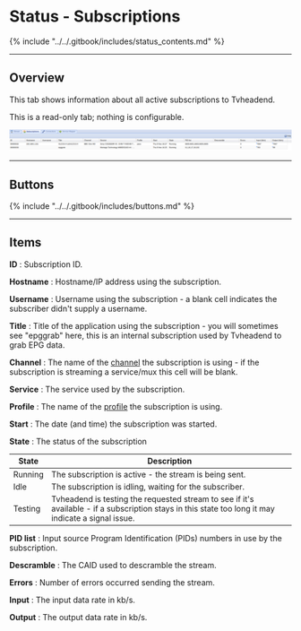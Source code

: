 # Status - Subscriptions

{% include "../../.gitbook/includes/status_contents.md" %}

---

## Overview

This tab shows information about all active subscriptions to Tvheadend.

This is a read-only tab; nothing is configurable.

!['Status - Subscriptions' Tab](../../.gitbook/assets/doc/status/subscriptions.png)

---

## Buttons

{% include "../../.gitbook/includes/buttons.md" %}

---

## Items

**ID**
: Subscription ID.

**Hostname**
: Hostname/IP address using the subscription.

**Username**
: Username using the subscription - a blank cell indicates the
subscriber didn't supply a username.

**Title**
: Title of the application using the subscription - you will sometimes
see "epggrab" here, this is an internal subscription used by Tvheadend
to grab EPG data.

**Channel**
: The name of the [channel](class/channel) the subscription is using -
if the subscription is streaming a service/mux this cell will be blank.

**Service**
: The service used by the subscription.

**Profile**
: The name of the [profile](class/profile) the subscription is using.

**Start**
: The date (and time) the subscription was started.

**State**
: The status of the subscription

State         | Description
--------------|-------------
Running       | The subscription is active - the stream is being sent.
Idle          | The subscription is idling, waiting for the subscriber.
Testing       | Tvheadend is testing the requested stream to see if it's available - if a subscription stays in this state too long it may indicate a signal issue.

**PID list**
: Input source Program Identification (PIDs) numbers in use by the subscription.

**Descramble**
: The CAID used to descramble the stream.

**Errors**
: Number of errors occurred sending the stream.

**Input**
: The input data rate in kb/s.

**Output**
: The output data rate in kb/s.
